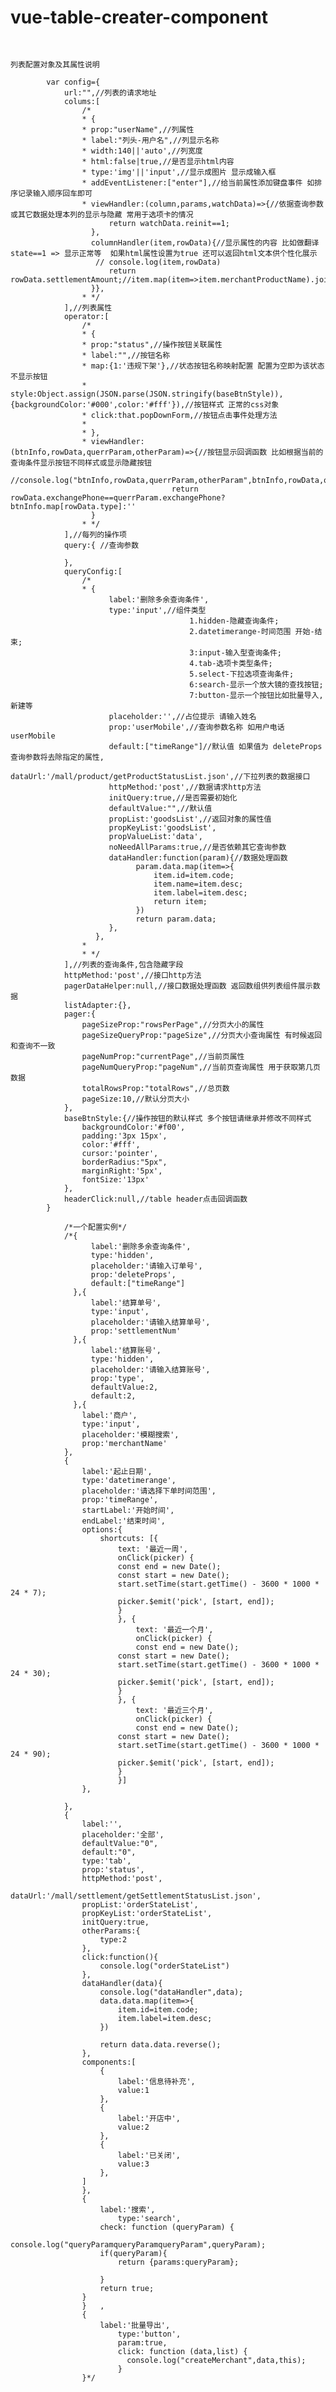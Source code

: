 # vue-table-creater-component
<pre>
     <code>
        <div>列表配置对象及其属性说明</div>
        var config={
            url:"",//列表的请求地址
            colums:[
                /*
                * {
                * prop:"userName",//列属性
                * label:"列头-用户名",//列显示名称
                * width:140||'auto',//列宽度
                * html:false|true,//是否显示html内容
                * type:'img'||'input',//显示成图片 显示成输入框
                * addEventListener:["enter"],//给当前属性添加键盘事件 如排序记录输入顺序回车即可
                * viewHandler:(column,params,watchData)=>{//依据查询参数或其它数据处理本列的显示与隐藏 常用于选项卡的情况
                      return watchData.reinit==1;
                  },
                  columnHandler(item,rowData){//显示属性的内容 比如做翻译 state==1 => 显示正常等  如果html属性设置为true 还可以返回html文本供个性化展示
                   // console.log(item,rowData)
                      return rowData.settlementAmount;//item.map(item=>item.merchantProductName).join(",");
                  }},
                * */
            ],//列表属性
            operator:[
                /*
                * {
                * prop:"status",//操作按钮关联属性
                * label:"",//按钮名称
                * map:{1:'违规下架'},//状态按钮名称映射配置 配置为空即为该状态不显示按钮
                * style:Object.assign(JSON.parse(JSON.stringify(baseBtnStyle)),{backgroundColor:'#000',color:'#fff'}),//按钮样式 正常的css对象
                * click:that.popDownForm,//按钮点击事件处理方法
                *
                * },
                * viewHandler:(btnInfo,rowData,querrParam,otherParam)=>{//按钮显示回调函数 比如根据当前的查询条件显示按钮不同样式或显示隐藏按钮
                                    //console.log("btnInfo,rowData,querrParam,otherParam",btnInfo,rowData,querrParam,otherParam);
                                    return rowData.exchangePhone==querrParam.exchangePhone?btnInfo.map[rowData.type]:''
                  }
                * */
            ],//每列的操作项
            query:{ //查询参数

            },
            queryConfig:[
                /*
                * {
                      label:'删除多余查询条件',
                      type:'input',//组件类型
                                        1.hidden-隐藏查询条件;
                                        2.datetimerange-时间范围 开始-结束;
                                        3:input-输入型查询条件;
                                        4.tab-选项卡类型条件;
                                        5.select-下拉选项查询条件;
                                        6:search-显示一个放大镜的查找按钮;
                                        7:button-显示一个按钮比如批量导入,新建等
                      placeholder:'',//占位提示 请输入姓名
                      prop:'userMobile',//查询参数名称 如用户电话 userMobile
                      default:["timeRange"]//默认值 如果值为 deleteProps 查询参数将去除指定的属性,
                      dataUrl:'/mall/product/getProductStatusList.json',//下拉列表的数据接口
                      httpMethod:'post',//数据请求http方法
                      initQuery:true,//是否需要初始化
                      defaultValue:"",//默认值
                      propList:'goodsList',//返回对象的属性值
                      propKeyList:'goodsList',
                      propValueList:'data',
                      noNeedAllParams:true,//是否依赖其它查询参数
                      dataHandler:function(param){//数据处理函数
                            param.data.map(item=>{
                                item.id=item.code;
                                item.name=item.desc;
                                item.label=item.desc;
                                return item;
                            })
                            return param.data;
                      },
                   },
                *
                * */
            ],//列表的查询条件,包含隐藏字段
            httpMethod:'post',//接口http方法
            pagerDataHelper:null,//接口数据处理函数 返回数组供列表组件展示数据
            listAdapter:{},
            pager:{
                pageSizeProp:"rowsPerPage",//分页大小的属性
                pageSizeQueryProp:"pageSize",//分页大小查询属性 有时候返回和查询不一致
                pageNumProp:"currentPage",//当前页属性
                pageNumQueryProp:"pageNum",//当前页查询属性 用于获取第几页数据
                totalRowsProp:"totalRows",//总页数
                pageSize:10,//默认分页大小
            },
            baseBtnStyle:{//操作按钮的默认样式 多个按钮请继承并修改不同样式
                backgroundColor:'#f00',
                padding:'3px 15px',
                color:'#fff',
                cursor:'pointer',
                borderRadius:"5px",
                marginRight:'5px',
                fontSize:'13px'
            },
            headerClick:null,//table header点击回调函数
        }

            /*一个配置实例*/
            /*{
                  label:'删除多余查询条件',
                  type:'hidden',
                  placeholder:'请输入订单号',
                  prop:'deleteProps',
                  default:["timeRange"]
              },{
                  label:'结算单号',
                  type:'input',
                  placeholder:'请输入结算单号',
                  prop:'settlementNum'
              },{
                  label:'结算账号',
                  type:'hidden',
                  placeholder:'请输入结算账号',
                  prop:'type',
                  defaultValue:2,
                  default:2,
              },{
                label:'商户',
                type:'input',
                placeholder:'模糊搜索',
                prop:'merchantName'
            },
            {
                label:'起止日期',
                type:'datetimerange',
                placeholder:'请选择下单时间范围',
                prop:'timeRange',
                startLabel:'开始时间',
                endLabel:'结束时间',
                options:{
                    shortcuts: [{
                        text: '最近一周',
                        onClick(picker) {
                        const end = new Date();
                        const start = new Date();
                        start.setTime(start.getTime() - 3600 * 1000 * 24 * 7);
                        picker.$emit('pick', [start, end]);
                        }
                        }, {
                            text: '最近一个月',
                            onClick(picker) {
                            const end = new Date();
                        const start = new Date();
                        start.setTime(start.getTime() - 3600 * 1000 * 24 * 30);
                        picker.$emit('pick', [start, end]);
                        }
                        }, {
                            text: '最近三个月',
                            onClick(picker) {
                            const end = new Date();
                        const start = new Date();
                        start.setTime(start.getTime() - 3600 * 1000 * 24 * 90);
                        picker.$emit('pick', [start, end]);
                        }
                        }]
                },

            },
            {
                label:'',
                placeholder:'全部',
                defaultValue:"0",
                default:"0",
                type:'tab',
                prop:'status',
                httpMethod:'post',
                dataUrl:'/mall/settlement/getSettlementStatusList.json',
                propList:'orderStateList',
                propKeyList:'orderStateList',
                initQuery:true,
                otherParams:{
                    type:2
                },
                click:function(){
                    console.log("orderStateList")
                },
                dataHandler(data){
                    console.log("dataHandler",data);
                    data.data.map(item=>{
                        item.id=item.code;
                        item.label=item.desc;
                    })

                    return data.data.reverse();
                },
                components:[
                    {
                        label:'信息待补充',
                        value:1
                    },
                    {
                        label:'开店中',
                        value:2
                    },
                    {
                        label:'已关闭',
                        value:3
                    },
                ]
                },
                {
                    label:'搜索',
                        type:'search',
                    check: function (queryParam) {
                    console.log("queryParamqueryParamqueryParam",queryParam);
                    if(queryParam){
                        return {params:queryParam};

                    }
                    return true;
                }
                }   ,
                {
                    label:'批量导出',
                        type:'button',
                        param:true,
                        click: function (data,list) {
                          console.log("createMerchant",data,this);
                        }
                }*/
</code>
</pre>